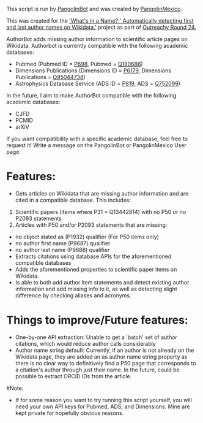 This script is run by [PangolinBot](https://www.wikidata.org/wiki/User:PangolinBot/) and was created by [PangolinMexico](https://www.wikidata.org/wiki/User:PangolinBot/).

This was created for the ['What's in a Name?:' Automatically detecting first and last author names on Wikidata.'](https://phabricator.wikimedia.org/T300207) project as part of [Outreachy Round 24.](outreachy.org/)

AuthorBot adds missing author information to scientific article pages on Wikidata. Authorbot is currently compatible with the following academic databases:
- Pubmed (Pubmed ID = [P698](https://www.wikidata.org/wiki/Property:P698), Pubmed = [Q180686](https://www.wikidata.org/wiki/Q180686))
- Dimensions Publications (Dimensions ID = [P6179](https://www.wikidata.org/wiki/Property:P6179), Dimensions Publications = [Q95044734](https://www.wikidata.org/wiki/Q95044734))
- Astrophysics Database Service (ADS ID = [P819](https://www.wikidata.org/wiki/Property:P819), ADS = [Q752099](https://www.wikidata.org/wiki/Q752099))

In the future, I aim to make AuthorBot compatible with the following academic databases:
- CJFD
- PCMID
- arXiV

If you want compatibility with a specific academic database, feel free to request it! Write a message on the PangolinBot or PangolinMexico User page.

# Features:
- Gets articles on Wikidata that are missing author information and are cited in a compatible database. This includes:
1. Scientific papers (items where P31 = Q13442814) with no P50 or no P2093 statements
2. Articles with P50 and/or P2093 statements that are missing:
  - no object stated as (P1932) qualifier (For P50 items only)
  - no author first name (P9687) qualifier
  - no author last name (P9688) qualifier
- Extracts citations using database APIs for the aforementioned compatible databases
- Adds the aforementioned properties to scientific paper items on Wikidata. 
- Is able to both add author item statements and detect existing author information and add missing info to it, as well as detecting slight difference by checking aliases and acronyms.

# Things to improve/Future features:
- One-by-one API extraction: Unable to get a 'batch' set of author citations, which would reduce author calls considerably
- Author name string default: Currently, if an author is not already on the Wikidata page, they are added an as author name string property as there is no clear way to definitively find a P50 page that corresponds to a citation's author through just their name. In the future, could be possible to extract ORCID IDs from the article.

#Note:
- If for some reason you want to try running this script yourself, you will need your own API keys for Pubmed, ADS, and Dimensions. Mine are kept private for hopefully obvious reasons.
